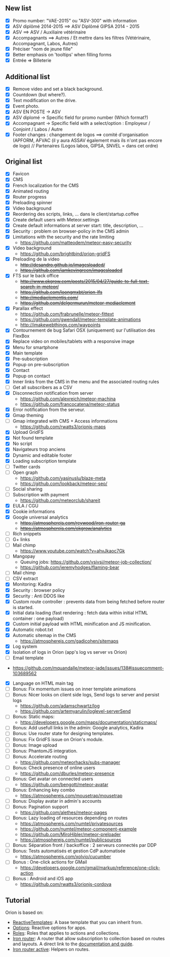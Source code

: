 ## New list
- [X] Promo number: "VAE-2015" ou "ASV-300" with information
- [X] ASV diplômé 2014-2015 ==> ASV Diplômé GIPSA 2014 - 2015
- [X] ASV ==> ASV / Auxiliaire vétérinaire
- [X] Accompagnants ==> Autres / Et mettre dans les filtres (Vétérinaire, Accompagnant, Labos, Autres)
- [X] Préciser "nom de jeune fille"
- [X] Better emphasis on 'tooltips' when filling forms
- [X] Entrée => Billeterie

## Additional list
- [X] Remove video and set a black background.
- [X] Countdown (but where?).
- [X] Text modification on the drive.
- [X] Event photo.
- [X] ASV EN POSTE -> ASV
- [X] ASV diplomé -> Specific field for promo number (Which format?)
- [X] Accompagnant -> Specific field with a select/option : Employeur / Conjoint / Labos / Autre
- [X] Footer changes : changement de logos ==> comité d'organisation (APFORM, AFVAC (il y aura ASSAV également mais  ils n'ont pas encore de logo) // Partenaires (Logos labos, GIPSA, SNVEL = dans cet ordre)

## Original list
- [X] Favicon
- [X] CMS
- [X] French localization for the CMS
- [X] Animated routing
- [X] Router progress
- [X] Preloading spinner
- [X] Video background
- [X] Reordering des scripts, links, ... dans le client/startup.coffee
- [X] Create default users with Meteor.settings
- [X] Create default informations at server start: title, description, ...
- [X] Security : problem on browser-policy in the CMS admin
- [X] Limitations with the security and the rate limiting
  - https://github.com/matteodem/meteor-easy-security
- [X] Video background
  - https://github.com/brightbind/orion-gridFS
- [X] Preloading de la video
  - ~~http://desandro.github.io/imagesloaded/~~
  - ~~https://github.com/iamkevingreen/imagesloaded~~
- [X] FTS sur le back office
  - ~~http://www.okgrow.com/posts/2015/04/27/guide-to-full-text-search-in-meteor/~~
  - ~~https://github.com/loongmxbt/orion-lfs~~
  - ~~http://mediaelementjs.com/~~
  - ~~https://github.com/delgermurun/meteor-mediaelement~~
- [X] Parallax effect
  - https://github.com/frabrunelle/meteor-fittext
  - https://github.com/gwendall/meteor-template-animations
  - http://imakewebthings.com/waypoints
- [X] Contournement de bug Safari OSX (uniquement) sur l'utilisation des FlexBox
- [X] Replace video on mobiles/tablets with a responsive image
- [X] Menu for smartphone
- [X] Main template
- [X] Pre-subscription
- [X] Popup on pre-subscription
- [X] Contact
- [X] Popup on contact
- [X] Inner links from the CMS in the menu and the associated routing rules
- [ ] Get all subscribers as a CSV
- [X] Disconnection notification from server
  - https://github.com/alexreich/meteor-machina
  - https://github.com/francocatena/meteor-status
- [X] Error notification from the serveur.
- [X] Gmap theming
- [ ] Gmap integrated with CMS + Access informations
  - https://github.com/rwatts3/orionjs-maps
- [X] Upload GridFS
- [X] Not found template
- [X] No script
- [X] Navigateurs trop anciens
- [X] Dynamic and editable footer
- [X] Loading subscription template
- [ ] Twitter cards
- [ ] Open graph
  - https://github.com/yasinuslu/blaze-meta
  - https://github.com/lookback/meteor-seo/
- [ ] Social sharing
- [ ] Subscription with payment
  - https://github.com/meteorclub/shareit
- [X] EULA / CGU
- [X] Cookie informations
- [X] Google universal analytics
  - ~~https://atmospherejs.com/reywood/iron-router-ga~~
  - ~~https://atmospherejs.com/okgrow/analytics~~
- [ ] Rich snippets
- [ ] G+ links
- [ ] Mail chimp
  - https://www.youtube.com/watch?v=ahvJkaoc7Gk
- [ ] Mangopay
  - Queuing jobs: https://github.com/vsivsi/meteor-job-collection/
  - https://github.com/jeremyhodges/flaming-bear
- [ ] Mail chimp
- [ ] CSV extract
- [X] Monitoring: Kadira
- [X] Security : browser policy
- [X] Security : Anti DDOS like
- [X] Custom route controller : prevents data from being fetched before
  router is started.
- [X] Initial data loading (fast rendering :
  fetch data within initial HTML container : one payload)
- [X] Custom initial payload with HTML minification and JS minification.
- [X] Automatic robot.txt
- [X] Automatic sitemap in the CMS
  - https://atmospherejs.com/gadicohen/sitemaps
- [X] Log system
- [X] Isolation of logs in Orion (app's log vs server vs Orion)
- [ ] Email template
 - https://github.com/mquandalle/meteor-jade/issues/138#issuecomment-103689562
- [X] Language on HTML main tag
- [ ] Bonus: Fix momentum issues on inner template animations
- [ ] Bonus: Nicer looks on client side logs, Send logs to server and persist logs
  - https://github.com/adamschwartz/log
  - https://github.com/artemyarulin/loglevel-serverSend
- [ ] Bonus: Static maps:
  - https://developers.google.com/maps/documentation/staticmaps/
- [ ] Bonus: Add usefull links in the admin: Google analytics, Kadira
- [ ] Bonus: Use router state for designing templates.
- [ ] Bonus: Fix GridFS issue on Orion's module.
- [ ] Bonus: Image upload
- [ ] Bonus: PhantomJS integration.
- [ ] Bonus: Accelerate routing
  - https://github.com/meteorhacks/subs-manager
- [ ] Bonus: Check presence of online users
  - https://github.com/dburles/meteor-presence
- [ ] Bonus: Get avatar on connected users
  - https://github.com/bengott/meteor-avatar
- [ ] Bonus: Enhancing key combo
  - https://atmospherejs.com/mousetrap/mousetrap
- [ ] Bonus: Display avatar in admin's accounts
- [ ] Bonus: Pagination support
  - https://github.com/alethes/meteor-pages
- [ ] Bonus: Lazy loading of resources depending on routes
  - https://atmospherejs.com/numtel/privatesources
  - https://github.com/numtel/meteor-component-example
  - https://github.com/MiroHibler/meteor-preloader
  - https://atmospherejs.com/numtel/publicsources
- [ ] Bonus: Séparation front / backoffice : 2 serveurs connectés par DDP
- [ ] Bonus: Tests automatisés et gestion CdP automatisée
  - https://atmospherejs.com/xolvio/cucumber
- [ ] Bonus : One-click actions for GMail
  - https://developers.google.com/gmail/markup/reference/one-click-action
- [ ] Bonus : Android and iOS app
  - https://github.com/rwatts3/orionjs-cordova

## Tutorial
Orion is based on:

- [ReactiveTemplates](https://github.com/nicolaslopezj/reactive-templates): A base template that you can inherit from.
- [Options](https://github.com/nicolaslopezj/options): Reactive options for apps.
- [Roles](https://github.com/nicolaslopezj/roles): Roles that applies to actions and collections.
- [Iron router](https://github.com/iron-meteor/iron-router): A router that allow subscription to collection based on routes and layouts. A direct link to the [documentation and guide](https://github.com/iron-meteor/iron-router/blob/devel/Guide.md).
- [Iron router active](https://github.com/zimme/meteor-iron-router-active): Helpers on routes.
